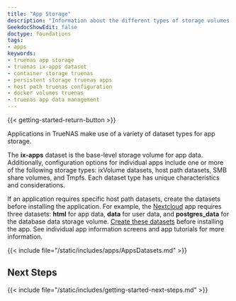 ```yaml
---
title: "App Storage"
description: "Information about the different types of storage volumes used for TrueNAS Apps: the ix-apps dataset, ixVolume datasets, host path datasets, SMB share volumes, and Tmpfs. "
GeekdocShowEdit: false
doctype: foundations
tags:
- apps
keywords:
- truenas app storage
- truenas ix-apps dataset
- container storage truenas
- persistent storage truenas apps
- host path truenas configuration
- docker volumes truenas
- truenas app data management
---
```


{{< getting-started-return-button >}}

Applications in TrueNAS make use of a variety of dataset types for app storage.

The **ix-apps** dataset is the base-level storage volume for app data.
Additionally, configuration options for individual apps include one or more of the following storage types: ixVolume datasets, host path datasets, SMB share volumes, and Tmpfs.
Each dataset type has unique characteristics and considerations.

If an application requires specific host path datasets, create the datasets before installing the application.
For example, the [Nextcloud](/catalog/nextcloud) app requires three datasets: **html** for app data, **data** for user data, and **postgres_data** for the database data storage volume.
[Create these datasets](https://www.truenas.com/docs/scale/scaletutorials/datasets/datasetsscale/) before installing the app.
See individual app information screens and app tutorials for more information.

{{< include file="/static/includes/apps/AppsDatasets.md" >}}

## Next Steps

{{< include file="/static/includes/getting-started-next-steps.md" >}}
